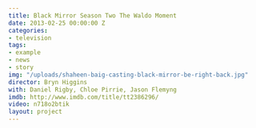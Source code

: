 ```yaml
---
title: Black Mirror Season Two The Waldo Moment
date: 2013-02-25 00:00:00 Z
categories:
- television
tags:
- example
- news
- story
img: "/uploads/shaheen-baig-casting-black-mirror-be-right-back.jpg"
director: Bryn Higgins
with: Daniel Rigby, Chloe Pirrie, Jason Flemyng
imdb: http://www.imdb.com/title/tt2386296/
video: n718o2btik
layout: project
---
```


